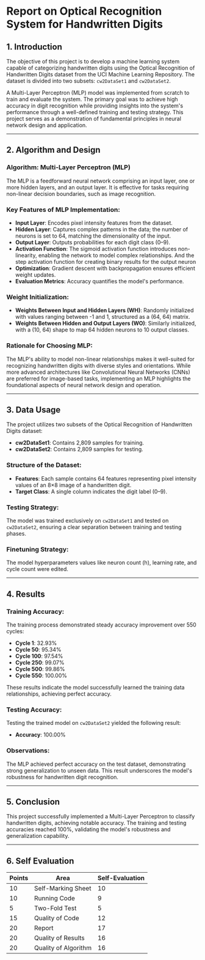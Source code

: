 # Report on Optical Recognition System for Handwritten Digits

## 1. Introduction
The objective of this project is to develop a machine learning system capable of categorizing handwritten digits using the Optical Recognition of Handwritten Digits dataset from the UCI Machine Learning Repository. The dataset is divided into two subsets: `cw2DataSet1` and `cw2DataSet2`.

A Multi-Layer Perceptron (MLP) model was implemented from scratch to train and evaluate the system. The primary goal was to achieve high accuracy in digit recognition while providing insights into the system's performance through a well-defined training and testing strategy. This project serves as a demonstration of fundamental principles in neural network design and application.

---

## 2. Algorithm and Design

### Algorithm: Multi-Layer Perceptron (MLP)
The MLP is a feedforward neural network comprising an input layer, one or more hidden layers, and an output layer. It is effective for tasks requiring non-linear decision boundaries, such as image recognition.

### Key Features of MLP Implementation:
- **Input Layer**: Encodes pixel intensity features from the dataset.
- **Hidden Layer**: Captures complex patterns in the data; the number of neurons is set to 64, matching the dimensionality of the input.
- **Output Layer**: Outputs probabilities for each digit class (0–9).
- **Activation Function**: The sigmoid activation function introduces non-linearity, enabling the network to model complex relationships. And the step activation function for creating binary results for the output neuron
- **Optimization**: Gradient descent with backpropagation ensures efficient weight updates.
- **Evaluation Metrics**: Accuracy quantifies the model's performance.

### Weight Initialization:
- **Weights Between Input and Hidden Layers (WH)**: Randomly initialized with values ranging between -1 and 1, structured as a (64, 64) matrix.
- **Weights Between Hidden and Output Layers (WO)**: Similarly initialized, with a (10, 64) shape to map 64 hidden neurons to 10 output classes.

### Rationale for Choosing MLP:
The MLP's ability to model non-linear relationships makes it well-suited for recognizing handwritten digits with diverse styles and orientations. While more advanced architectures like Convolutional Neural Networks (CNNs) are preferred for image-based tasks, implementing an MLP highlights the foundational aspects of neural network design and operation.

---

## 3. Data Usage
The project utilizes two subsets of the Optical Recognition of Handwritten Digits dataset:
- **cw2DataSet1**: Contains 2,809 samples for training.
- **cw2DataSet2**: Contains 2,809 samples for testing.

### Structure of the Dataset:
- **Features**: Each sample contains 64 features representing pixel intensity values of an 8×8 image of a handwritten digit.
- **Target Class**: A single column indicates the digit label (0–9).

### Testing Strategy:
The model was trained exclusively on `cw2DataSet1` and tested on `cw2DataSet2`, ensuring a clear separation between training and testing phases.

### Finetuning Strategy:
The model hyperparameters values like neuron count (h), learning rate, and cycle count were edited. 

---

## 4. Results

### Training Accuracy:
The training process demonstrated steady accuracy improvement over 550 cycles:
- **Cycle 1**: 32.93%
- **Cycle 50**: 95.34%
- **Cycle 100**: 97.54%
- **Cycle 250**: 99.07%
- **Cycle 500**: 99.86%
- **Cycle 550**: 100.00%

These results indicate the model successfully learned the training data relationships, achieving perfect accuracy.

### Testing Accuracy:
Testing the trained model on `cw2DataSet2` yielded the following result:
- **Accuracy**: 100.00%

### Observations:
The MLP achieved perfect accuracy on the test dataset, demonstrating strong generalization to unseen data. This result underscores the model's robustness for handwritten digit recognition.

---

## 5. Conclusion
This project successfully implemented a Multi-Layer Perceptron to classify handwritten digits, achieving notable accuracy. The training and testing accuracies reached 100%, validating the model's robustness and generalization capability.

---

## 6. Self Evaluation

| **Points** | **Area**                  | **Self-Evaluation** |
|------------|---------------------------|----------------------|
| 10         | Self-Marking Sheet        | 10                   |
| 10         | Running Code              | 9                    |
| 5          | Two-Fold Test             | 5                    |
| 15         | Quality of Code           | 12                   |
| 20         | Report                    | 17                   |
| 20         | Quality of Results        | 16                   |
| 20         | Quality of Algorithm      | 16                   |
